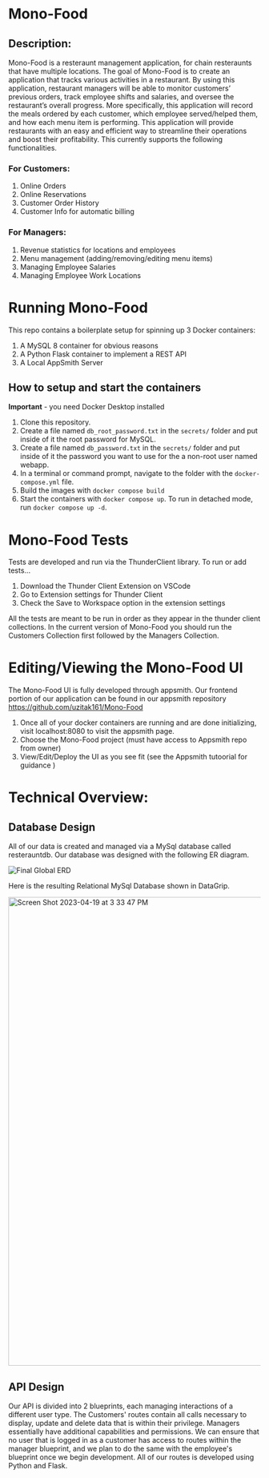 # Mono-Food

## Description:

Mono-Food is a resteraunt management application, for chain resteraunts that have multiple locations. The goal of Mono-Food is to create an application that tracks various activities in a restaurant. By using this application, restaurant managers will be able to monitor customers’ previous orders, track employee shifts and salaries, and oversee the restaurant’s overall progress. More specifically, this application will record the meals ordered by each customer, which employee served/helped them, and how each menu item is performing. This application will provide restaurants with an easy and efficient way to streamline their operations and boost their profitability. This currently supports the following functionalities.

### For Customers:

1. Online Orders
2. Online Reservations
3. Customer Order History
4. Customer Info for automatic billing


### For Managers:

1. Revenue statistics for locations and employees
2. Menu management (adding/removing/editing menu items)
3. Managing Employee Salaries
4. Managing Employee Work Locations

# Running Mono-Food

This repo contains a boilerplate setup for spinning up 3 Docker containers: 
1. A MySQL 8 container for obvious reasons
1. A Python Flask container to implement a REST API
1. A Local AppSmith Server

## How to setup and start the containers
**Important** - you need Docker Desktop installed

1. Clone this repository.  
1. Create a file named `db_root_password.txt` in the `secrets/` folder and put inside of it the root password for MySQL. 
1. Create a file named `db_password.txt` in the `secrets/` folder and put inside of it the password you want to use for the a non-root user named webapp. 
1. In a terminal or command prompt, navigate to the folder with the `docker-compose.yml` file.  
1. Build the images with `docker compose build`
1. Start the containers with `docker compose up`.  To run in detached mode, run `docker compose up -d`. 

# Mono-Food Tests

Tests are developed and run via the ThunderClient library. To run or add tests...

1. Download the Thunder Client Extension on VSCode
2. Go to Extension settings for Thunder Client 
3. Check the Save to Workspace option in the extension settings

All the tests are meant to be run in order as they appear in the thunder client collections. In the current version of Mono-Food you should run the Customers Collection first followed by the Managers Collection.

# Editing/Viewing the Mono-Food UI

The Mono-Food UI is fully developed through appsmith. Our frontend portion of our application can be found in our appsmith repository https://github.com/uzitak161/Mono-Food 

1. Once all of your docker containers are running and are done initializing, visit localhost:8080 to visit the appsmith page. 
2. Choose the Mono-Food project (must have access to Appsmith repo from owner)
3. View/Edit/Deploy the UI as you see fit (see the Appsmith tutoorial for guidance )


# Technical Overview:


## Database Design

All of our data is created and managed via a MySql database called resterauntdb. Our database was designed with the following ER diagram. 


![Final Global ERD](https://user-images.githubusercontent.com/77938678/233180416-5dbfa346-05c6-4bad-88a7-b390ab35be6f.jpg)


Here is the resulting Relational MySql Database shown in DataGrip.

<img width="936" alt="Screen Shot 2023-04-19 at 3 33 47 PM" src="https://user-images.githubusercontent.com/77938678/233180969-1d5f4462-517a-4fa3-9b7e-d5876c5fd479.png">


## API Design

Our API is divided into 2 blueprints, each managing interactions of a different user type. The Customers' routes contain all calls necessary to display, update and delete data that is within their privilege. Managers essentially have additional capabilities and permissions. We can ensure that no user that is logged in as a customer has access to routes within the manager blueprint, and we plan to do the same with the employee's blueprint once we begin development. All of our routes is developed using Python and Flask.
